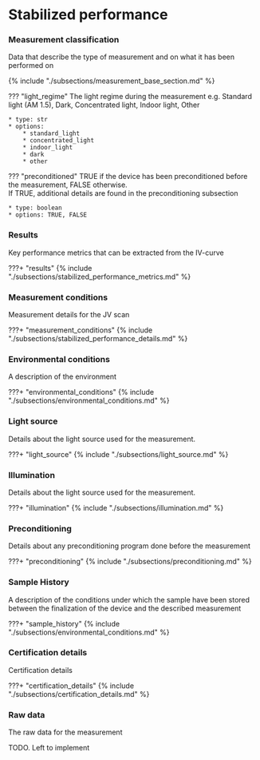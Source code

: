 # Stabilized performance

### Measurement classification
Data that describe the type of measurement and on what it has been performed on

{% include "./subsections/measurement_base_section.md" %}

??? "light_regime"
    The light regime during the measurement e.g. Standard light (AM 1.5), Dark, Concentrated light, Indoor light, Other 
   
    * type: str
    * options: 
        * standard_light
        * concentrated_light
        * indoor_light
        * dark
        * other

??? "preconditioned"
    TRUE if the device has been preconditioned before the measurement, FALSE otherwise. <br/>
    If TRUE, additional details are found in the preconditioning subsection
    
    * type: boolean
    * options: TRUE, FALSE

### Results
Key performance metrics that can be extracted from the IV-curve

???+ "results"
    {% include "./subsections/stabilized_performance_metrics.md" %}    

### Measurement conditions
Measurement details for the JV scan

???+ "measurement_conditions"
    {% include "./subsections/stabilized_performance_details.md" %}    

### Environmental conditions
A description of the environment

???+ "environmental_conditions"
    {% include "./subsections/environmental_conditions.md" %}

### Light source
Details about the light source used for the measurement.

???+ "light_source"
    {% include "./subsections/light_source.md" %}

### Illumination
Details about the light source used for the measurement.

???+ "illumination"
    {% include "./subsections/illumination.md" %}    

### Preconditioning
Details about any preconditioning program done before the measurement

???+ "preconditioning"
    {% include "./subsections/preconditioning.md" %}

### Sample History
A description of the conditions under which the sample have been stored between the finalization of the device and the described measurement

???+ "sample_history"
    {% include "./subsections/environmental_conditions.md" %}    

### Certification details
Certification details

???+ "certification_details"
    {% include "./subsections/certification_details.md" %}

### Raw data
The raw data for the measurement

TODO. Left to implement    
